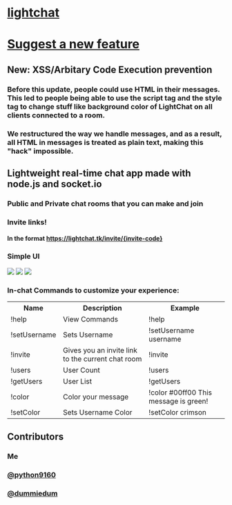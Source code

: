 # [lightchat](https://lightchat.tk)

# [Suggest a new feature](https://lightchat.tk/suggestions)

## New: XSS/Arbitary Code Execution prevention
### Before this update, people could use HTML in their messages. This led to people being able to use the script tag and the style tag to change stuff like background color of LightChat on all clients connected to a room. 
### We restructured the way we handle messages, and as a result, all HTML in messages is treated as plain text, making this "hack" impossible.

## Lightweight real-time chat app made with node.js and socket.io
### Public and Private chat rooms that you can make and join
### Invite links!
#### In the format https://lightchat.tk/invite/{invite-code}
### Simple UI
![](https://github.com/Walker30263/lightchat/blob/main/assets/ui-screenshots/ui_v1-1.png?raw=true)
![](https://github.com/Walker30263/lightchat/blob/main/assets/ui-screenshots/chat-ui_v1-1.png?raw=true)
![](https://github.com/Walker30263/lightchat/blob/main/assets/ui-screenshots/gettingInvited-ui_v1-1.png?raw=true)
### In-chat Commands to customize your experience:
<table>
          <tr>
            <th>Name</th>
            <th>Description</th>
            <th>Example</th>
          </tr>
          <tr>
            <td>!help</td>
            <td>View Commands</td>
            <td>!help</td>
          </tr>
          <tr>
            <td>!setUsername</td>
            <td>Sets Username</td>
            <td>!setUsername username</td>
          </tr>
          <tr>
            <td>!invite</td>
            <td>Gives you an invite link to the current chat room</td>
            <td>!invite</td>
          </tr>
          <tr>
            <td>!users</td>
            <td>User Count</td>
            <td>!users</td>
          </tr>
          <tr>
            <td>!getUsers</td>
            <td>User List</td>
            <td>!getUsers</td>
          </tr>
          <tr>
            <td>!color</td>
            <td>Color your message</td>
            <td>!color #00ff00 This message is green!</td>
          </tr>
          <tr>
            <td>!setColor</td>
            <td>Sets Username Color</td>
            <td>!setColor crimson</td>
          </tr>
        </table>

## Contributors
### Me
### [@python9160](https://github.com/python9160)
### [@dummiedum](https://github.com/dummiedum)
